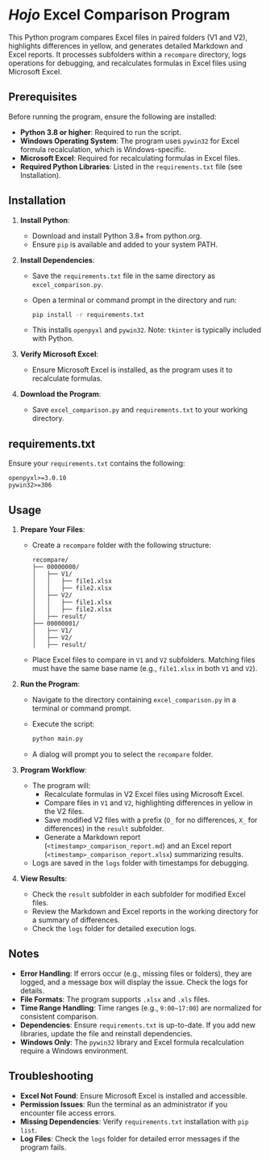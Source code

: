 # ***Hojo*** Excel Comparison Program

This Python program compares Excel files in paired folders (V1 and V2), highlights differences in yellow, and generates detailed Markdown and Excel reports. It processes subfolders within a `recompare` directory, logs operations for debugging, and recalculates formulas in Excel files using Microsoft Excel.

## Prerequisites

Before running the program, ensure the following are installed:

- **Python 3.8 or higher**: Required to run the script.
- **Windows Operating System**: The program uses `pywin32` for Excel formula recalculation, which is Windows-specific.
- **Microsoft Excel**: Required for recalculating formulas in Excel files.
- **Required Python Libraries**: Listed in the `requirements.txt` file (see Installation).

## Installation

1. **Install Python**:

   - Download and install Python 3.8+ from python.org.
   - Ensure `pip` is available and added to your system PATH.

2. **Install Dependencies**:

   - Save the `requirements.txt` file in the same directory as `excel_comparison.py`.
   - Open a terminal or command prompt in the directory and run:

     ```bash
     pip install -r requirements.txt
     ```
   - This installs `openpyxl` and `pywin32`. Note: `tkinter` is typically included with Python.

3. **Verify Microsoft Excel**:

   - Ensure Microsoft Excel is installed, as the program uses it to recalculate formulas.

4. **Download the Program**:

   - Save `excel_comparison.py` and `requirements.txt` to your working directory.

## requirements.txt

Ensure your `requirements.txt` contains the following:

```
openpyxl>=3.0.10
pywin32>=306
```

## Usage

1. **Prepare Your Files**:

   - Create a `recompare` folder with the following structure:

     ```
     recompare/
     ├── 00000000/
     │   ├── V1/
     │   │   ├── file1.xlsx
     │   │   ├── file2.xlsx
     │   ├── V2/
     │   │   ├── file1.xlsx
     │   │   ├── file2.xlsx
     │   ├── result/
     ├── 00000001/
     │   ├── V1/
     │   ├── V2/
     │   ├── result/
     ```
   - Place Excel files to compare in `V1` and `V2` subfolders. Matching files must have the same base name (e.g., `file1.xlsx` in both `V1` and `V2`).

2. **Run the Program**:

   - Navigate to the directory containing `excel_comparison.py` in a terminal or command prompt.
   - Execute the script:

     ```bash
     python main.py
     ```
   - A dialog will prompt you to select the `recompare` folder.

3. **Program Workflow**:

   - The program will:
     - Recalculate formulas in V2 Excel files using Microsoft Excel.
     - Compare files in `V1` and `V2`, highlighting differences in yellow in the V2 files.
     - Save modified V2 files with a prefix (`O_` for no differences, `X_` for differences) in the `result` subfolder.
     - Generate a Markdown report (`<timestamp>_comparison_report.md`) and an Excel report (`<timestamp>_comparison_report.xlsx`) summarizing results.
   - Logs are saved in the `logs` folder with timestamps for debugging.

4. **View Results**:

   - Check the `result` subfolder in each subfolder for modified Excel files.
   - Review the Markdown and Excel reports in the working directory for a summary of differences.
   - Check the `logs` folder for detailed execution logs.

## Notes

- **Error Handling**: If errors occur (e.g., missing files or folders), they are logged, and a message box will display the issue. Check the logs for details.
- **File Formats**: The program supports `.xlsx` and `.xls` files.
- **Time Range Handling**: Time ranges (e.g., `9:00~17:00`) are normalized for consistent comparison.
- **Dependencies**: Ensure `requirements.txt` is up-to-date. If you add new libraries, update the file and reinstall dependencies.
- **Windows Only**: The `pywin32` library and Excel formula recalculation require a Windows environment.

## Troubleshooting

- **Excel Not Found**: Ensure Microsoft Excel is installed and accessible.
- **Permission Issues**: Run the terminal as an administrator if you encounter file access errors.
- **Missing Dependencies**: Verify `requirements.txt` installation with `pip list`.
- **Log Files**: Check the `logs` folder for detailed error messages if the program fails.